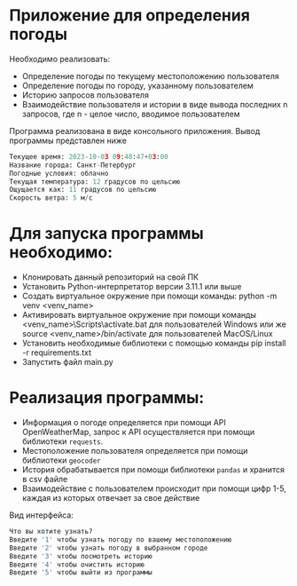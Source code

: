 # Приложение для определения погоды
Необходимо реализовать:
- Определение погоды по текущему местоположению пользователя
- Определение погоды по городу, указанному пользователем
- Историю запросов пользователя
- Взаимодействие пользователя и истории в виде вывода последних n запросов, где n - целое число, вводимое пользователем

Программа реализована в виде консольного приложения. Вывод программы представлен ниже

```python
Текущее время: 2023-10-03 09:48:47+03:00
Название города: Санкт-Петербург
Погодные условия: облачно
Текущая температура: 12 градусов по цельсию
Ощущается как: 11 градусов по цельсию
Скорость ветра: 5 м/c
```

# Для запуска программы необходимо:
- Клонировать данный репозиторий на свой ПК
- Установить Python-интерпретатор версии 3.11.1 или выше
- Создать виртуальное окружение при помощи команды: python -m venv <venv_name>
- Активировать виртуальное окружение при помощи команды <venv_name>\Scripts\activate.bat для пользователей Windows или же source <venv_name>/bin/activate для пользователей MacOS/Linux
- Установить необходимые библиотеки с помощью команды pip install -r requirements.txt
- Запустить файл main.py

# Реализация программы:
- Информация о погоде определяется при помощи API OpenWeatherMap, запрос к API осуществляется при помощи библиотеки `requests`.
- Местоположение пользователя определяется при помощи библиотеки `geocoder`
- История обрабатывается при помощи библиотеки `pandas` и хранится в csv файле 
- Взаимодействие с пользователем происходит при помощи цифр 1-5, каждая из которых отвечает за свое действие

Вид интерфейса:
```python
Что вы хотите узнать?
Введите '1' чтобы узнать погоду по вашему местоположению
Введите '2' чтобы узнать погоду в выбранном городе
Введите '3' чтобы посмотреть историю
Введите '4' чтобы очистить историю
Введите '5' чтобы выйти из программы
```
